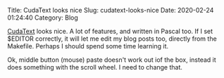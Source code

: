 Title: CudaText looks nice
Slug: cudatext-looks-nice
Date: 2020-02-24 01:24:40
Category: Blog

[CudaText](http://uvviewsoft.com/cudatext/) looks nice. A lot of features, and written in Pascal too. If I set $EDITOR correctly, it will let me
edit my blog posts too, directly from the Makefile. Perhaps I should spend some time learning it.

Ok, middle button (mouse) paste doesn't work out iof the box, instead it does something with the scroll wheel. I need to change that.